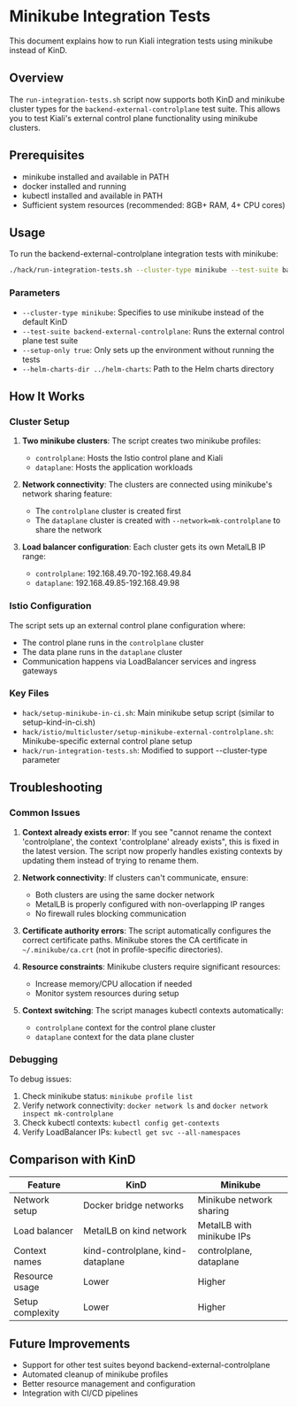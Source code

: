 # Minikube Integration Tests

This document explains how to run Kiali integration tests using minikube instead of KinD.

## Overview

The `run-integration-tests.sh` script now supports both KinD and minikube cluster types for the `backend-external-controlplane` test suite. This allows you to test Kiali's external control plane functionality using minikube clusters.

## Prerequisites

- minikube installed and available in PATH
- docker installed and running
- kubectl installed and available in PATH
- Sufficient system resources (recommended: 8GB+ RAM, 4+ CPU cores)

## Usage

To run the backend-external-controlplane integration tests with minikube:

```bash
./hack/run-integration-tests.sh --cluster-type minikube --test-suite backend-external-controlplane --setup-only true --helm-charts-dir ../helm-charts
```

### Parameters

- `--cluster-type minikube`: Specifies to use minikube instead of the default KinD
- `--test-suite backend-external-controlplane`: Runs the external control plane test suite
- `--setup-only true`: Only sets up the environment without running the tests
- `--helm-charts-dir ../helm-charts`: Path to the Helm charts directory

## How It Works

### Cluster Setup

1. **Two minikube clusters**: The script creates two minikube profiles:
   - `controlplane`: Hosts the Istio control plane and Kiali
   - `dataplane`: Hosts the application workloads

2. **Network connectivity**: The clusters are connected using minikube's network sharing feature:
   - The `controlplane` cluster is created first
   - The `dataplane` cluster is created with `--network=mk-controlplane` to share the network

3. **Load balancer configuration**: Each cluster gets its own MetalLB IP range:
   - `controlplane`: 192.168.49.70-192.168.49.84  
   - `dataplane`: 192.168.49.85-192.168.49.98

### Istio Configuration

The script sets up an external control plane configuration where:
- The control plane runs in the `controlplane` cluster
- The data plane runs in the `dataplane` cluster  
- Communication happens via LoadBalancer services and ingress gateways

### Key Files

- `hack/setup-minikube-in-ci.sh`: Main minikube setup script (similar to setup-kind-in-ci.sh)
- `hack/istio/multicluster/setup-minikube-external-controlplane.sh`: Minikube-specific external control plane setup
- `hack/run-integration-tests.sh`: Modified to support --cluster-type parameter

## Troubleshooting

### Common Issues

1. **Context already exists error**: If you see "cannot rename the context 'controlplane', the context 'controlplane' already exists", this is fixed in the latest version. The script now properly handles existing contexts by updating them instead of trying to rename them.

2. **Network connectivity**: If clusters can't communicate, ensure:
   - Both clusters are using the same docker network
   - MetalLB is properly configured with non-overlapping IP ranges
   - No firewall rules blocking communication

3. **Certificate authority errors**: The script automatically configures the correct certificate paths. Minikube stores the CA certificate in `~/.minikube/ca.crt` (not in profile-specific directories).

4. **Resource constraints**: Minikube clusters require significant resources:
   - Increase memory/CPU allocation if needed
   - Monitor system resources during setup

5. **Context switching**: The script manages kubectl contexts automatically:
   - `controlplane` context for the control plane cluster
   - `dataplane` context for the data plane cluster

### Debugging

To debug issues:

1. Check minikube status: `minikube profile list`
2. Verify network connectivity: `docker network ls` and `docker network inspect mk-controlplane`
3. Check kubectl contexts: `kubectl config get-contexts`
4. Verify LoadBalancer IPs: `kubectl get svc --all-namespaces`

## Comparison with KinD

| Feature | KinD | Minikube |
|---------|------|----------|
| Network setup | Docker bridge networks | Minikube network sharing |
| Load balancer | MetalLB on kind network | MetalLB with minikube IPs |
| Context names | kind-controlplane, kind-dataplane | controlplane, dataplane |
| Resource usage | Lower | Higher |
| Setup complexity | Lower | Higher |

## Future Improvements

- Support for other test suites beyond backend-external-controlplane
- Automated cleanup of minikube profiles
- Better resource management and configuration
- Integration with CI/CD pipelines

